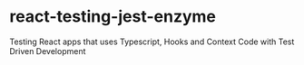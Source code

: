 # react-testing-jest-enzyme
Testing React apps that uses Typescript, Hooks and Context Code with Test Driven Development
